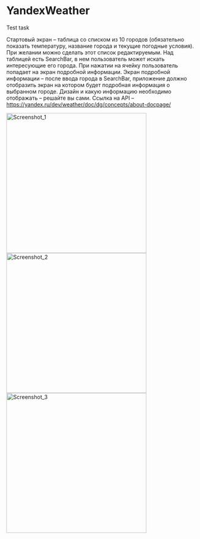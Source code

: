 # YandexWeather
Test task

Стартовый экран – таблица со списком из 10 городов (обязательно показать
температуру, название города и текущие погодные условия). При желании можно
сделать этот список редактируемым. Над таблицей есть SearchBar, в нем
пользователь может искать интересующие его города. При нажатии на ячейку
пользователь попадает на экран подробной информации.
Экран подробной информации – после ввода города в SearchBar, приложение
должно отобразить экран на котором будет подробная информация о выбранном
городе. Дизайн и какую информацию необходимо отображать – решайте вы сами.
Ссылка на API – https://yandex.ru/dev/weather/doc/dg/concepts/about-docpage/

<img width="366" alt="Screenshot_1" src="https://github.com/ruslan-shigapov/YandexWeather/assets/104629658/edd8491f-6f36-4841-a7f6-2a7e0f245fd6">

<img width="366" alt="Screenshot_2" src="https://github.com/ruslan-shigapov/YandexWeather/assets/104629658/d584833e-f3ce-4afb-8258-ec67843cc4f2">

<img width="366" alt="Screenshot_3" src="https://github.com/ruslan-shigapov/YandexWeather/assets/104629658/2a1a3a21-ad58-4abd-be42-15b08d7b975d">
